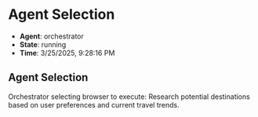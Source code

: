 # Agent Selection

- **Agent**: orchestrator
- **State**: running
- **Time**: 3/25/2025, 9:28:16 PM

## Agent Selection

Orchestrator selecting browser to execute: Research potential destinations based on user preferences and current travel trends.

